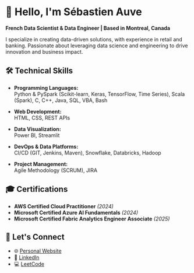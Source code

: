 # 👋 Hello, I'm Sébastien Auve  
**French Data Scientist & Data Engineer | Based in Montreal, Canada**  

I specialize in creating data-driven solutions, with experience in retail and banking. Passionate about leveraging data science and engineering to drive innovation and business impact.  


## **🛠️ Technical Skills**  

- **Programming Languages:**  
  Python & PySpark (Scikit-learn, Keras, TensorFlow, Time Series), Scala (Spark), C, C++, Java, SQL, VBA, Bash

- **Web Development:**  
  HTML, CSS, REST APIs  

- **Data Visualization:**  
  Power BI, Streamlit  

- **DevOps & Data Platforms:**  
  CI/CD (GIT, Jenkins, Maven), Snowflake, Databricks, Hadoop  

- **Project Management:**  
  Agile Methodology (SCRUM), JIRA  


## **🎓 Certifications**  

- **AWS Certified Cloud Practitioner** *(2024)*  
- **Microsoft Certified Azure AI Fundamentals** *(2024)*
- **Microsoft Certified Fabric Analytics Engineer Associate** *(2025)*


## **📌 Let's Connect**  

- 🌐 [Personal Website](https://sebastienauve.fr)  
- 💼 [LinkedIn](https://www.linkedin.com/in/sebastien-auve/)
- 💻 [LeetCode](https://leetcode.com/u/sebastien_auve/)
